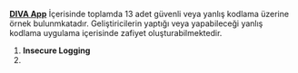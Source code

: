 **[DIVA App](https://github.com/payatu/diva-android)**
İçerisinde toplamda 13 adet güvenli veya yanlış kodlama üzerine örnek bulunmkatadır. Geliştiricilerin yaptığı veya yapabileceği yanlış kodlama uygulama içerisinde zafiyet oluşturabilmektedir.
1. **Insecure Logging** 
2. 